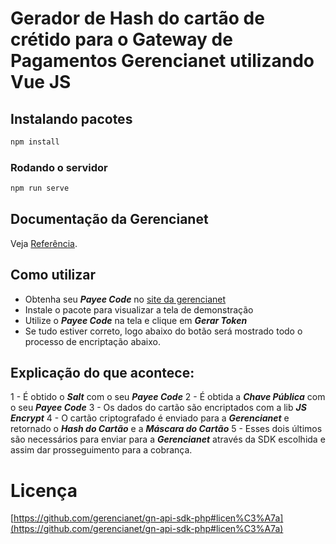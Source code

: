 # Gerador de Hash do cartão de crétido para o Gateway de Pagamentos Gerencianet utilizando Vue JS


## Instalando pacotes
```sh
npm install
```

### Rodando o servidor
```sh
npm run serve
```

## Documentação da Gerencianet
Veja [Referência](https://dev.gerencianet.com.br/docs/pagamento-com-cartao).

## Como utilizar
- Obtenha seu ***Payee Code*** no [site da gerencianet](https://cdn.discordapp.com/attachments/652136190006525955/809138574549188618/identificador-conta.jpg)
- Instale o pacote para visualizar a tela de demonstração
- Utilize o ***Payee Code*** na tela e clique em ***Gerar Token***
- Se tudo estiver correto, logo abaixo do botão será mostrado todo o processo de encriptação abaixo.

## Explicação do que acontece:
1 - É obtido o ***Salt*** com o seu ***Payee Code***
2 - É obtida a ***Chave Pública*** com o seu ***Payee Code***
3 - Os dados do cartão são encriptados com a lib ***JS Encrypt***
4 - O cartão criptografado é enviado para a ***Gerencianet*** e retornado o ***Hash do Cartão*** e a ***Máscara do Cartão***
5 - Esses dois últimos são necessários para enviar para a ***Gerencianet*** através da SDK escolhida e assim dar prosseguimento para a cobrança.


# Licença 
[https://github.com/gerencianet/gn-api-sdk-php#licen%C3%A7a](https://github.com/gerencianet/gn-api-sdk-php#licen%C3%A7a)